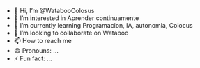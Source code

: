 - 👋 Hi, I’m @WatabooColosus
- 👀 I’m interested in Aprender continuamente
- 🌱 I’m currently learning Programacion, IA, autonomia, Colocus
- 💞️ I’m looking to collaborate on Wataboo
- 📫 How to reach me 
- 😄 Pronouns: ...
- ⚡ Fun fact: ...

<!---
WatabooColosus/WatabooColosus is a ✨ special ✨ repository because its `README.md` (this file) appears on your GitHub profile.
You can click the Preview link to take a look at your changes.
--->
